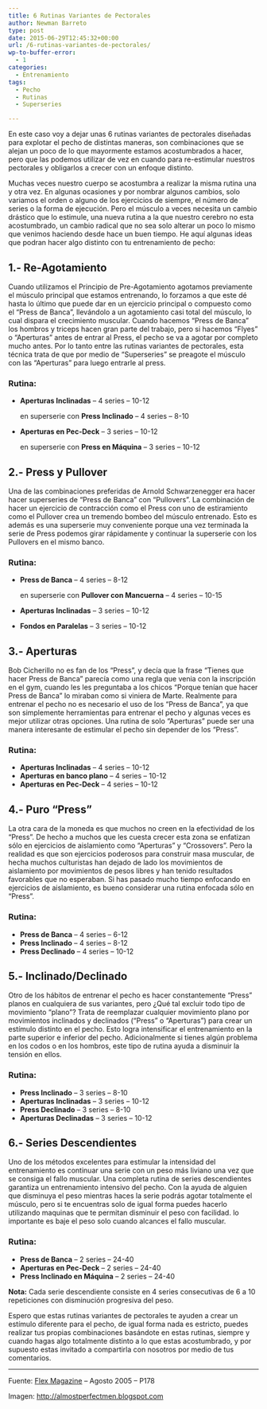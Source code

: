 ```yaml
---
title: 6 Rutinas Variantes de Pectorales
author: Newman Barreto
type: post
date: 2015-06-29T12:45:32+00:00
url: /6-rutinas-variantes-de-pectorales/
wp-to-buffer-error:
  - 1
categories:
  - Entrenamiento
tags:
  - Pecho
  - Rutinas
  - Superseries

---
```

<span class="main-paragraph">En este caso voy a dejar unas 6 rutinas variantes de pectorales diseñadas para explotar el pecho de distintas maneras, son combinaciones que se alejan un poco de lo que mayormente estamos acostumbrados a hacer, pero que las podemos utilizar de vez en cuando para re-estimular nuestros pectorales y obligarlos a crecer con un enfoque distinto.</span>

Muchas veces nuestro cuerpo se acostumbra a realizar la misma rutina una y otra vez. En algunas ocasiones y por nombrar algunos cambios, solo variamos el orden o alguno de los ejercicios de siempre, el número de series o la forma de ejecución. Pero el músculo a veces necesita un cambio drástico que lo estimule, una nueva rutina a la que nuestro cerebro no esta acostumbrado, un cambio radical que no sea solo alterar un poco lo mismo que venimos haciendo desde hace un buen tiempo. He aquí algunas ideas que podran hacer algo distinto con tu entrenamiento de pecho:

## 1.- Re-Agotamiento

Cuando utilizamos el Principio de Pre-Agotamiento agotamos previamente el músculo principal que estamos entrenando, lo forzamos a que este dé hasta lo último que puede dar en un ejercicio principal o compuesto como el “Press de Banca”, llevándolo a un agotamiento casi total del músculo, lo cual dispara el crecimiento muscular. Cuando hacemos “Press de Banca” los hombros y triceps hacen gran parte del trabajo, pero si hacemos “Flyes” o “Aperturas” antes de entrar al Press, el pecho se va a agotar por completo mucho antes. Por lo tanto entre las rutinas variantes de pectorales, esta técnica trata de que por medio de “Superseries” se preagote el músculo con las “Aperturas” para luego entrarle al press.

### Rutina:

  * **Aperturas Inclinadas** &#8211; 4 series &#8211; 10-12
  
    en superserie con **Press Inclinado** &#8211; 4 series &#8211; 8-10
  * **Aperturas en Pec-Deck** &#8211; 3 series &#8211; 10-12
  
    en superserie con **Press en Máquina** &#8211; 3 series &#8211; 10-12

## 2.- Press y Pullover

Una de las combinaciones preferidas de Arnold Schwarzenegger era hacer hacer superseries de “Press de Banca” con “Pullovers”. La combinación de hacer un ejercicio de contracción como el Press con uno de estiramiento como el Pullover crea un tremendo bombeo del músculo entrenado. Esto es además es una superserie muy conveniente porque una vez terminada la serie de Press podemos girar rápidamente y continuar la superserie con los Pullovers en el mismo banco.

### Rutina:

  * **Press de Banca** &#8211; 4 series &#8211; 8-12
  
    en superserie con **Pullover con Mancuerna** &#8211; 4 series &#8211; 10-15
  * **Aperturas Inclinadas** &#8211; 3 series &#8211; 10-12
  * **Fondos en Paralelas** &#8211; 3 series &#8211; 10-12

## 3.- Aperturas

Bob Cicherillo no es fan de los “Press”, y decía que la frase “Tienes que hacer Press de Banca” parecía como una regla que venia con la inscripción en el gym, cuando les les preguntaba a los chicos “Porque tenían que hacer Press de Banca” lo miraban como si viniera de Marte. Realmente para entrenar el pecho no es necesario el uso de los “Press de Banca”, ya que son simplemente herramientas para entrenar el pecho y algunas veces es mejor utilizar otras opciones. Una rutina de solo “Aperturas” puede ser una manera interesante de estimular el pecho sin depender de los “Press”.

### Rutina:

  * **Aperturas Inclinadas** &#8211; 4 series &#8211; 10-12
  * **Aperturas en banco plano** &#8211; 4 series &#8211; 10-12
  * **Aperturas en Pec-Deck** &#8211; 4 series &#8211; 10-12

## 4.- Puro “Press”

La otra cara de la moneda es que muchos no creen en la efectividad de los “Press”. De hecho a muchos que les cuesta crecer esta zona se enfatizan sólo en ejercicios de aislamiento como “Aperturas” y “Crossovers”. Pero la realidad es que son ejercicios poderosos para construir masa muscular, de hecha muchos culturistas han dejado de lado los movimientos de aislamiento por movimientos de pesos libres y han tenido resultados favorables que no esperaban. Si has pasado mucho tiempo enfocando en ejercicios de aislamiento, es bueno considerar una rutina enfocada sólo en “Press”.

### Rutina:

  * **Press de Banca** &#8211; 4 series &#8211; 6-12
  * **Press Inclinado** &#8211; 4 series &#8211; 8-12
  * **Press Declinado** &#8211; 4 series &#8211; 10-12

## 5.- Inclinado/Declinado

Otro de los hábitos de entrenar el pecho es hacer constantemente “Press” planos en cualquiera de sus variantes, pero ¿Qué tal excluir todo tipo de movimiento “plano”? Trata de reemplazar cualquier movimiento plano por movimientos inclinados y declinados (“Press” o “Aperturas”) para crear un estímulo distinto en el pecho. Esto logra intensificar el entrenamiento en la parte superior e inferior del pecho. Adicionalmente si tienes algún problema en los codos o en los hombros, este tipo de rutina ayuda a disminuir la tensión en ellos.

### Rutina:

  * **Press Inclinado** &#8211; 3 series &#8211; 8-10
  * **Aperturas Inclinadas** &#8211; 3 series &#8211; 10-12
  * **Press Declinado** &#8211; 3 series &#8211; 8-10
  * **Aperturas Declinadas** &#8211; 3 series &#8211; 10-12

## 6.- Series Descendientes

Uno de los métodos excelentes para estimular la intensidad del entrenamiento es continuar una serie con un peso más liviano una vez que se consiga el fallo muscular. Una completa rutina de series descendientes garantiza un entrenamiento intensivo del pecho. Con la ayuda de alguien que disminuya el peso mientras haces la serie podrás agotar totalmente el músculo, pero si te encuentras solo de igual forma puedes hacerlo utilizando maquinas que te permitan disminuir el peso con facilidad. lo importante es baje el peso solo cuando alcances el fallo muscular.

### Rutina:

  * **Press de Banca** &#8211; 2 series &#8211; 24-40
  * **Aperturas en Pec-Deck** &#8211; 2 series &#8211; 24-40
  * **Press Inclinado en Máquina** &#8211; 2 series &#8211; 24-40

**Nota:** Cada serie descendiente consiste en 4 series consecutivas de 6 a 10 repeticiones con disminución progresiva del peso.

Espero que estas rutinas variantes de pectorales te ayuden a crear un estímulo diferente para el pecho, de igual forma nada es estricto, puedes realizar tus propias combinaciones basándote en estas rutinas, siempre y cuando hagas algo totalmente distinto a lo que estas acostumbrado, y por supuesto estas invitado a compartirla con nosotros por medio de tus comentarios.

* * *

Fuente: <a href="http://flexonline.com" target="_blank">Flex Magazine</a> &#8211; Agosto 2005 &#8211; P178
  
Imagen: <a href="http://almostperfectmen.blogspot.com/search?updated-max=2014-02-19T09:33:00-05:00&max-results=4&start=8&by-date=false" target="_blank">http://almostperfectmen.blogspot.com</a>